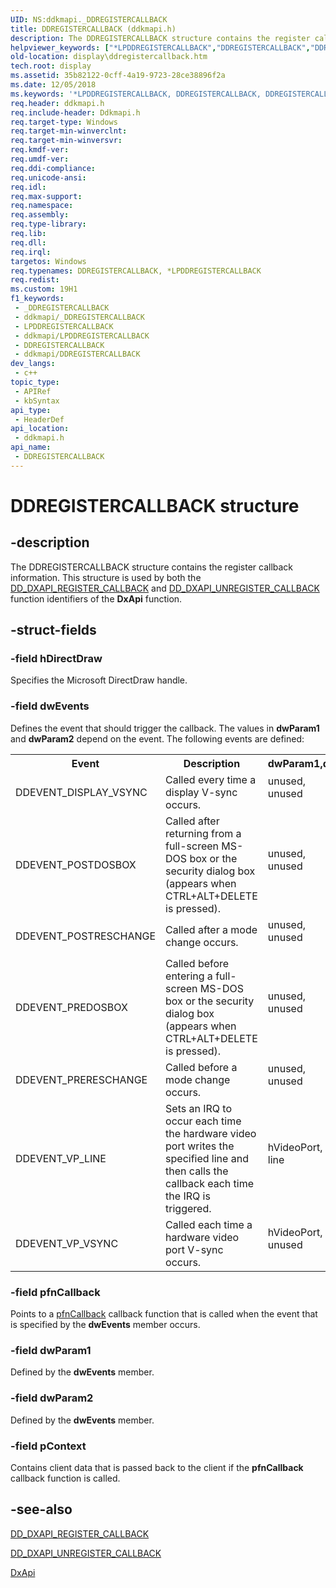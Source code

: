 ```yaml
---
UID: NS:ddkmapi._DDREGISTERCALLBACK
title: DDREGISTERCALLBACK (ddkmapi.h)
description: The DDREGISTERCALLBACK structure contains the register callback information. This structure is used by both the DD_DXAPI_REGISTER_CALLBACK and DD_DXAPI_UNREGISTER_CALLBACK function identifiers of the DxApi function.
helpviewer_keywords: ["*LPDDREGISTERCALLBACK","DDREGISTERCALLBACK","DDREGISTERCALLBACK structure [Display Devices]","LPDDREGISTERCALLBACK","LPDDREGISTERCALLBACK structure pointer [Display Devices]","ddkmapi/DDREGISTERCALLBACK","ddkmapi/LPDDREGISTERCALLBACK","ddstrcts_bf4e1fea-7c5d-4ae9-96bf-39a78d184aa5.xml","display.ddregistercallback"]
old-location: display\ddregistercallback.htm
tech.root: display
ms.assetid: 35b82122-0cff-4a19-9723-28ce38896f2a
ms.date: 12/05/2018
ms.keywords: '*LPDDREGISTERCALLBACK, DDREGISTERCALLBACK, DDREGISTERCALLBACK structure [Display Devices], LPDDREGISTERCALLBACK, LPDDREGISTERCALLBACK structure pointer [Display Devices], ddkmapi/DDREGISTERCALLBACK, ddkmapi/LPDDREGISTERCALLBACK, ddstrcts_bf4e1fea-7c5d-4ae9-96bf-39a78d184aa5.xml, display.ddregistercallback'
req.header: ddkmapi.h
req.include-header: Ddkmapi.h
req.target-type: Windows
req.target-min-winverclnt: 
req.target-min-winversvr: 
req.kmdf-ver: 
req.umdf-ver: 
req.ddi-compliance: 
req.unicode-ansi: 
req.idl: 
req.max-support: 
req.namespace: 
req.assembly: 
req.type-library: 
req.lib: 
req.dll: 
req.irql: 
targetos: Windows
req.typenames: DDREGISTERCALLBACK, *LPDDREGISTERCALLBACK
req.redist: 
ms.custom: 19H1
f1_keywords:
 - _DDREGISTERCALLBACK
 - ddkmapi/_DDREGISTERCALLBACK
 - LPDDREGISTERCALLBACK
 - ddkmapi/LPDDREGISTERCALLBACK
 - DDREGISTERCALLBACK
 - ddkmapi/DDREGISTERCALLBACK
dev_langs:
 - c++
topic_type:
 - APIRef
 - kbSyntax
api_type:
 - HeaderDef
api_location:
 - ddkmapi.h
api_name:
 - DDREGISTERCALLBACK
---
```


# DDREGISTERCALLBACK structure


## -description

The DDREGISTERCALLBACK structure contains the register callback information. This structure is used by both the <a href="/previous-versions/windows/hardware/drivers/ff551502(v=vs.85)">DD_DXAPI_REGISTER_CALLBACK</a> and <a href="/previous-versions/windows/hardware/drivers/ff551514(v=vs.85)">DD_DXAPI_UNREGISTER_CALLBACK</a> function identifiers of the <b>DxApi</b> function.

## -struct-fields

### -field hDirectDraw

Specifies the Microsoft DirectDraw handle.

### -field dwEvents

Defines the event that should trigger the callback. The values in <b>dwParam1</b> and <b>dwParam2</b> depend on the event. The following events are defined:

<table>
<tr>
<th>Event</th>
<th>Description</th>
<th>dwParam1,dwParam2</th>
</tr>
<tr>
<td>
DDEVENT_DISPLAY_VSYNC

</td>
<td>
Called every time a display V-sync occurs.

</td>
<td>

<dl>
<dt>unused,</dt>
<dt>unused</dt>
</dl>


</td>
</tr>
<tr>
<td>
DDEVENT_POSTDOSBOX

</td>
<td>
Called after returning from a full-screen MS-DOS box or the security dialog box (appears when CTRL+ALT+DELETE is pressed).

</td>
<td>

<dl>
<dt>unused,</dt>
<dt>unused</dt>
</dl>


</td>
</tr>
<tr>
<td>
DDEVENT_POSTRESCHANGE

</td>
<td>
Called after a mode change occurs.

</td>
<td>

<dl>
<dt>unused,</dt>
<dt>unused</dt>
</dl>


</td>
</tr>
<tr>
<td>
DDEVENT_PREDOSBOX

</td>
<td>
Called before entering a full-screen MS-DOS box or the security dialog box (appears when CTRL+ALT+DELETE is pressed).

</td>
<td>

<dl>
<dt>unused,</dt>
<dt>unused</dt>
</dl>


</td>
</tr>
<tr>
<td>
DDEVENT_PRERESCHANGE

</td>
<td>
Called before a mode change occurs.

</td>
<td>

<dl>
<dt>unused,</dt>
<dt>unused</dt>
</dl>


</td>
</tr>
<tr>
<td>
DDEVENT_VP_LINE

</td>
<td>
Sets an IRQ to occur each time the hardware video port writes the specified line and then calls the callback each time the IRQ is triggered.

</td>
<td>

<dl>
<dt>hVideoPort,</dt>
<dt>line</dt>
</dl>


</td>
</tr>
<tr>
<td>
DDEVENT_VP_VSYNC

</td>
<td>
Called each time a hardware video port V-sync occurs.

</td>
<td>

<dl>
<dt>hVideoPort,</dt>
<dt>unused</dt>
</dl>


</td>
</tr>
</table>

### -field pfnCallback

Points to a <a href="/windows/desktop/api/ddkmapi/nc-ddkmapi-lpdd_notifycallback">pfnCallback</a> callback function that is called when the event that is specified by the <b>dwEvents</b> member occurs.

### -field dwParam1

Defined by the <b>dwEvents</b> member.

### -field dwParam2

Defined by the <b>dwEvents</b> member.

### -field pContext

Contains client data that is passed back to the client if the <b>pfnCallback</b> callback function is called.

## -see-also

<a href="/previous-versions/windows/hardware/drivers/ff551502(v=vs.85)">DD_DXAPI_REGISTER_CALLBACK</a>



<a href="/previous-versions/windows/hardware/drivers/ff551514(v=vs.85)">DD_DXAPI_UNREGISTER_CALLBACK</a>



<a href="/previous-versions/windows/drivers/display/nf-dxapi-dxapi">DxApi</a>
